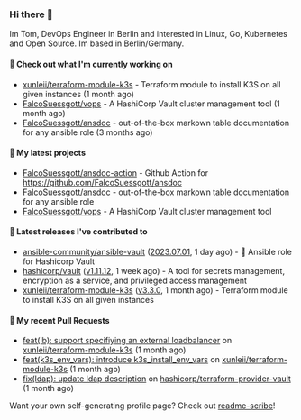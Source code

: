 ### Hi there 👋

Im Tom, DevOps Engineer in Berlin and interested in Linux, Go, Kubernetes and Open Source.
Im based in Berlin/Germany.

#### 👷 Check out what I'm currently working on

- [xunleii/terraform-module-k3s](https://github.com/xunleii/terraform-module-k3s) - Terraform module to install K3S on all given instances (1 month ago)
- [FalcoSuessgott/vops](https://github.com/FalcoSuessgott/vops) - A HashiCorp Vault cluster management tool (1 month ago)
- [FalcoSuessgott/ansdoc](https://github.com/FalcoSuessgott/ansdoc) - out-of-the-box markown table documentation for any ansible role (3 months ago)

#### 🌱 My latest projects

- [FalcoSuessgott/ansdoc-action](https://github.com/FalcoSuessgott/ansdoc-action) - Github Action for https://github.com/FalcoSuessgott/ansdoc
- [FalcoSuessgott/ansdoc](https://github.com/FalcoSuessgott/ansdoc) - out-of-the-box markown table documentation for any ansible role
- [FalcoSuessgott/vops](https://github.com/FalcoSuessgott/vops) - A HashiCorp Vault cluster management tool

#### 🔭 Latest releases I've contributed to

- [ansible-community/ansible-vault](https://github.com/ansible-community/ansible-vault) ([2023.07.01](https://github.com/ansible-community/ansible-vault/releases/tag/2023.07.01), 1 day ago) - :key: Ansible role for Hashicorp Vault
- [hashicorp/vault](https://github.com/hashicorp/vault) ([v1.11.12](https://github.com/hashicorp/vault/releases/tag/v1.11.12), 1 week ago) - A tool for secrets management, encryption as a service, and privileged access management
- [xunleii/terraform-module-k3s](https://github.com/xunleii/terraform-module-k3s) ([v3.3.0](https://github.com/xunleii/terraform-module-k3s/releases/tag/v3.3.0), 1 month ago) - Terraform module to install K3S on all given instances

#### 🔨 My recent Pull Requests

- [feat(lb): support specifiying an external loadbalancer](https://github.com/xunleii/terraform-module-k3s/pull/126) on [xunleii/terraform-module-k3s](https://github.com/xunleii/terraform-module-k3s) (1 month ago)
- [feat(k3s_env_vars): introduce k3s_install_env_vars](https://github.com/xunleii/terraform-module-k3s/pull/124) on [xunleii/terraform-module-k3s](https://github.com/xunleii/terraform-module-k3s) (1 month ago)
- [fix(ldap): update ldap description](https://github.com/hashicorp/terraform-provider-vault/pull/1852) on [hashicorp/terraform-provider-vault](https://github.com/hashicorp/terraform-provider-vault) (1 month ago)

Want your own self-generating profile page? Check out [readme-scribe](https://github.com/muesli/readme-scribe)!